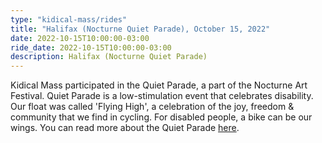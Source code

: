 ```yaml
---
type: "kidical-mass/rides"
title: "Halifax (Nocturne Quiet Parade), October 15, 2022"
date: 2022-10-15T10:00:00-03:00
ride_date: 2022-10-15T10:00:00-03:00
description: Halifax (Nocturne Quiet Parade)
---
```


Kidical Mass participated in the Quiet Parade, a part of the Nocturne Art Festival. Quiet Parade is a low-stimulation event that celebrates disability. Our float was called 'Flying High', a celebration of the joy, freedom & community that we find in cycling. For disabled people, a bike can be our wings. You can read more about the Quiet Parade [here](https://www.msvuart.ca/exhibition/quiet-parade/).
